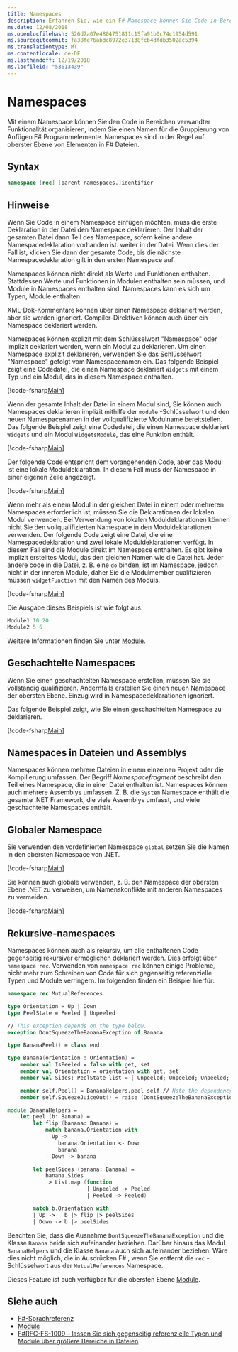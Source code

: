 ```yaml
---
title: Namespaces
description: Erfahren Sie, wie ein F# Namespace können Sie Code in Bereichen verwandter Funktionalität organisieren, indem Sie einen Namen für die Gruppierung von Programmelementen anfügen.
ms.date: 12/08/2018
ms.openlocfilehash: 526d7a07e4804751811c15fa91b0c74c1954d591
ms.sourcegitcommit: fa38fe76abdc8972e37138fcb4dfdb3502ac5394
ms.translationtype: MT
ms.contentlocale: de-DE
ms.lasthandoff: 12/19/2018
ms.locfileid: "53613439"
---
```

# <a name="namespaces"></a>Namespaces

Mit einem Namespace können Sie den Code in Bereichen verwandter Funktionalität organisieren, indem Sie einen Namen für die Gruppierung von Anfügen F# Programmelemente. Namespaces sind in der Regel auf oberster Ebene von Elementen in F# Dateien.

## <a name="syntax"></a>Syntax

```fsharp
namespace [rec] [parent-namespaces.]identifier
```

## <a name="remarks"></a>Hinweise

Wenn Sie Code in einem Namespace einfügen möchten, muss die erste Deklaration in der Datei den Namespace deklarieren. Der Inhalt der gesamten Datei dann Teil des Namespace, sofern keine andere Namespacedeklaration vorhanden ist. weiter in der Datei. Wenn dies der Fall ist, klicken Sie dann der gesamte Code, bis die nächste Namespacedeklaration gilt in den ersten Namespace auf.

Namespaces können nicht direkt als Werte und Funktionen enthalten. Stattdessen Werte und Funktionen in Modulen enthalten sein müssen, und Module in Namespaces enthalten sind. Namespaces kann es sich um Typen, Module enthalten.

XML-Dok-Kommentare können über einen Namespace deklariert werden, aber sie werden ignoriert. Compiler-Direktiven können auch über ein Namespace deklariert werden.

Namespaces können explizit mit dem Schlüsselwort "Namespace" oder implizit deklariert werden, wenn ein Modul zu deklarieren. Um einen Namespace explizit deklarieren, verwenden Sie das Schlüsselwort "Namespace" gefolgt vom Namespacenamen ein. Das folgende Beispiel zeigt eine Codedatei, die einen Namespace deklariert `Widgets` mit einem Typ und ein Modul, das in diesem Namespace enthalten.

[!code-fsharp[Main](../../../samples/snippets/fsharp/lang-ref-2/snippet6406.fs)]

Wenn der gesamte Inhalt der Datei in einem Modul sind, Sie können auch Namespaces deklarieren implizit mithilfe der `module` -Schlüsselwort und den neuen Namespacenamen in der vollqualifizierte Modulname bereitstellen. Das folgende Beispiel zeigt eine Codedatei, die einen Namespace deklariert `Widgets` und ein Modul `WidgetsModule`, das eine Funktion enthält.

[!code-fsharp[Main](../../../samples/snippets/fsharp/lang-ref-2/snippet6401.fs)]

Der folgende Code entspricht dem vorangehenden Code, aber das Modul ist eine lokale Moduldeklaration. In diesem Fall muss der Namespace in einer eigenen Zeile angezeigt.

[!code-fsharp[Main](../../../samples/snippets/fsharp/namespaces/snippet6402.fs)]

Wenn mehr als einem Modul in der gleichen Datei in einem oder mehreren Namespaces erforderlich ist, müssen Sie die Deklarationen der lokalen Modul verwenden. Bei Verwendung von lokalen Moduldeklarationen können nicht Sie den vollqualifizierten Namespace in den Moduldeklarationen verwenden. Der folgende Code zeigt eine Datei, die eine Namespacedeklaration und zwei lokale Moduldeklarationen verfügt. In diesem Fall sind die Module direkt im Namespace enthalten. Es gibt keine implizit erstelltes Modul, das den gleichen Namen wie die Datei hat. Jeder andere code in die Datei, z. B. eine `do` binden, ist im Namespace, jedoch nicht in der inneren Module, daher Sie die Modulmember qualifizieren müssen `widgetFunction` mit den Namen des Moduls.

[!code-fsharp[Main](../../../samples/snippets/fsharp/lang-ref-2/snippet6403.fs)]

Die Ausgabe dieses Beispiels ist wie folgt aus.

```fsharp
Module1 10 20
Module2 5 6
```

Weitere Informationen finden Sie unter [Module](modules.md).

## <a name="nested-namespaces"></a>Geschachtelte Namespaces

Wenn Sie einen geschachtelten Namespace erstellen, müssen Sie sie vollständig qualifizieren. Andernfalls erstellen Sie einen neuen Namespace der obersten Ebene. Einzug wird in Namespacedeklarationen ignoriert.

Das folgende Beispiel zeigt, wie Sie einen geschachtelten Namespace zu deklarieren.

[!code-fsharp[Main](../../../samples/snippets/fsharp/lang-ref-2/snippet6404.fs)]

## <a name="namespaces-in-files-and-assemblies"></a>Namespaces in Dateien und Assemblys

Namespaces können mehrere Dateien in einem einzelnen Projekt oder die Kompilierung umfassen. Der Begriff *Namespacefragment* beschreibt den Teil eines Namespace, die in einer Datei enthalten ist. Namespaces können auch mehrere Assemblys umfassen. Z. B. die `System` Namespace enthält die gesamte .NET Framework, die viele Assemblys umfasst, und viele geschachtelte Namespaces enthält.

## <a name="global-namespace"></a>Globaler Namespace

Sie verwenden den vordefinierten Namespace `global` setzen Sie die Namen in den obersten Namespace von .NET.

[!code-fsharp[Main](../../../samples/snippets/fsharp/lang-ref-2/snippet6407.fs)]

Sie können auch globale verwenden, z. B. den Namespace der obersten Ebene .NET zu verweisen, um Namenskonflikte mit anderen Namespaces zu vermeiden.

[!code-fsharp[Main](../../../samples/snippets/fsharp/lang-ref-2/snippet6408.fs)]

## <a name="recursive-namespaces"></a>Rekursive-namespaces

Namespaces können auch als rekursiv, um alle enthaltenen Code gegenseitig rekursiver ermöglichen deklariert werden.  Dies erfolgt über `namespace rec`. Verwenden von `namespace rec` können einige Probleme, nicht mehr zum Schreiben von Code für sich gegenseitig referenzielle Typen und Module verringern. Im folgenden finden ein Beispiel hierfür:

```fsharp
namespace rec MutualReferences

type Orientation = Up | Down
type PeelState = Peeled | Unpeeled

// This exception depends on the type below.
exception DontSqueezeTheBananaException of Banana

type BananaPeel() = class end

type Banana(orientation : Orientation) =
    member val IsPeeled = false with get, set
    member val Orientation = orientation with get, set
    member val Sides: PeelState list = [ Unpeeled; Unpeeled; Unpeeled; Unpeeled] with get, set

    member self.Peel() = BananaHelpers.peel self // Note the dependency on the BananaHelpers module.
    member self.SqueezeJuiceOut() = raise (DontSqueezeTheBananaException self) // This member depends on the exception above.

module BananaHelpers =
    let peel (b: Banana) =
        let flip (banana: Banana) =
            match banana.Orientation with
            | Up -> 
                banana.Orientation <- Down
                banana
            | Down -> banana

        let peelSides (banana: Banana) =
            banana.Sides
            |> List.map (function
                         | Unpeeled -> Peeled
                         | Peeled -> Peeled)

        match b.Orientation with
        | Up ->   b |> flip |> peelSides
        | Down -> b |> peelSides
```

Beachten Sie, dass die Ausnahme `DontSqueezeTheBananaException` und die Klasse `Banana` beide sich aufeinander beziehen.  Darüber hinaus das Modul `BananaHelpers` und die Klasse `Banana` auch sich aufeinander beziehen. Wäre dies nicht möglich, die in Ausdrücken F# , wenn Sie entfernt die `rec` -Schlüsselwort aus der `MutualReferences` Namespace.

Dieses Feature ist auch verfügbar für die obersten Ebene [Module](modules.md).

## <a name="see-also"></a>Siehe auch

- [F#-Sprachreferenz](index.md)
- [Module](modules.md)
- [F#RFC-FS-1009 – lassen Sie sich gegenseitig referenzielle Typen und Module über größere Bereiche in Dateien](https://github.com/fsharp/fslang-design/blob/master/FSharp-4.1/FS-1009-mutually-referential-types-and-modules-single-scope.md)